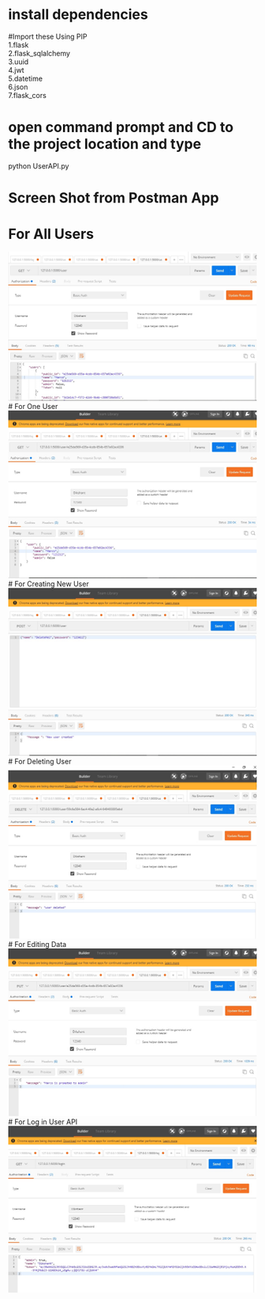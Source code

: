
# install dependencies
#Import these Using PIP               
1.flask                  
2.flask_sqlalchemy             
3.uuid            
4.jwt              
5.datetime               
6.json               
7.flask_cors             
# open command prompt and CD to the project location and type
python UserAPI.py
# Screen Shot from Postman App
# For All Users
<img src="https://github.com/Lycan-DK/BackEnd/blob/master/images/Get%20all%20user%20api.jpg">
# For One User
<img src="https://github.com/Lycan-DK/BackEnd/blob/master/images/Get%20one%20user%20api.jpg">
# For Creating New User
<img src="https://github.com/Lycan-DK/BackEnd/blob/master/images/New%20User%20Api.jpg">
# For Deleting User
<img src="https://github.com/Lycan-DK/BackEnd/blob/master/images/Deleting%20User%20Api.jpg">
# For Editing Data
<img src="https://github.com/Lycan-DK/BackEnd/blob/master/images/put%20user%20api.jpg">
# For Log in User API
<img src="https://github.com/Lycan-DK/BackEnd/blob/master/images/Login%20api.jpg">
